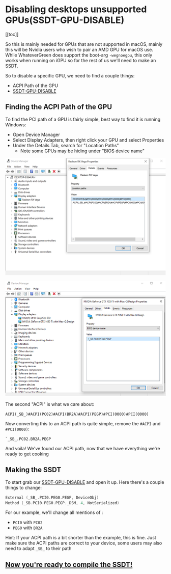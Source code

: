 # Disabling desktops unsupported GPUs(SSDT-GPU-DISABLE)

[[toc]]

So this is mainly needed for GPUs that are not supported in macOS, mainly this will be Nvidia users who wish to pair an AMD GPU for macOS use. While WhateverGreen does support the boot-arg `-wegnoegpu`, this only works when running on iGPU so for the rest of us we'll need to make an SSDT.

So to disable a specific GPU, we need to find a couple things:

* ACPI Path of the GPU
* [SSDT-GPU-DISABLE](https://github.com/dortania/Getting-Started-With-ACPI/blob/master/extra-files/decompiled/SSDT-GPU-DISABLE.dsl.zip)

## Finding the ACPI Path of the GPU

To find the PCI path of a GPU is fairly simple, best way to find it is running Windows:

* Open Device Manager
* Select Display Adapters, then right click your GPU and select Properties
* Under the Details Tab, search for "Location Paths"
  * Note some GPUs may be hiding under "BIOS device name"

![Nome Dispositivo BIOS](../images/Desktops/amd.png)

![Credit to 1Revenger1 for the image](../images/Desktops/nvidia.png)

The second "ACPI" is what we care about:

```text
ACPI(_SB_)#ACPI(PC02)#ACPI(BR2A)#ACPI(PEGP)#PCI(0000)#PCI(0000)
```

Now converting this to an ACPI path is quite simple, remove the `#ACPI` and `#PCI(0000)`:

```text
`_SB_.PC02.BR2A.PEGP
```

And voila! We've found our ACPI path, now that we have everything we're ready to get cooking

## Making the SSDT

To start grab our [SSDT-GPU-DISABLE](https://github.com/dortania/Getting-Started-With-ACPI/blob/master/extra-files/decompiled/SSDT-GPU-DISABLE.dsl.zip) and open it up. Here there's a couple things to change:

```c
External (_SB_.PCI0.PEG0.PEGP, DeviceObj)
Method (_SB.PCI0.PEG0.PEGP._DSM, 4, NotSerialized)
```

For our example, we'll change all mentions of :

* `PCI0` with `PC02`
* `PEG0` with `BR2A`

Hint: If your ACPI path is a bit shorter than the example, this is fine. Just make sure the ACPI paths are correct to your device, some users may also need to adapt `_SB_` to their path

## [Now you're ready to compile the SSDT!](/Manual/compile.md)

